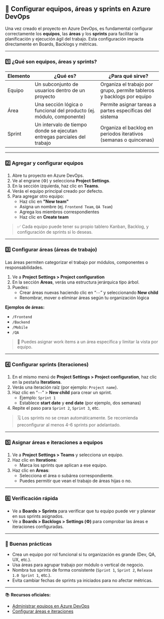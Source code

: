 ## 👥 Configurar equipos, áreas y sprints en Azure DevOps

Una vez creado el proyecto en Azure DevOps, es fundamental configurar correctamente los **equipos**, las **áreas** y los **sprints** para facilitar la planificación y ejecución ágil del trabajo. Esta configuración impacta directamente en Boards, Backlogs y métricas.

---

### 1️⃣ ¿Qué son equipos, áreas y sprints?

| Elemento     | ¿Qué es?                                                                 | ¿Para qué sirve?                                                              |
|--------------|--------------------------------------------------------------------------|--------------------------------------------------------------------------------|
| Equipo       | Un subconjunto de usuarios dentro de un proyecto                         | Organiza el trabajo por grupo, permite tableros y backlogs por equipo         |
| Área         | Una sección lógica o funcional del producto (ej. módulo, componente)     | Permite asignar tareas a partes específicas del sistema                       |
| Sprint       | Un intervalo de tiempo donde se ejecutan entregas parciales del trabajo  | Organiza el backlog en periodos iterativos (semanas o quincenas)             |

---

### 2️⃣ Agregar y configurar equipos

1. Abre tu proyecto en Azure DevOps.
2. Ve al engrane (⚙️) y selecciona **Project Settings**.
3. En la sección izquierda, haz clic en **Teams**.
4. Verás el equipo principal creado por defecto.
5. Para agregar otro equipo:
   - Haz clic en **"New team"**
   - Asigna un nombre (ej. `Frontend Team`, `QA Team`)
   - Agrega los miembros correspondientes
   - Haz clic en **Create team**

> ✅ Cada equipo puede tener su propio tablero Kanban, Backlog, y configuración de sprints si lo deseas.

---

### 3️⃣ Configurar áreas (áreas de trabajo)

Las áreas permiten categorizar el trabajo por módulos, componentes o responsabilidades.

1. Ve a **Project Settings > Project configuration**
2. En la sección **Areas**, verás una estructura jerárquica tipo árbol.
3. Puedes:
   - Crear áreas nuevas haciendo clic en “⋯” y seleccionando **New child**
   - Renombrar, mover o eliminar áreas según tu organización lógica

**Ejemplos de áreas:**
- `/Frontend`
- `/Backend`
- `/Mobile`
- `/QA`

> 🧠 Puedes asignar work items a un área específica y limitar la vista por equipo.

---

### 4️⃣ Configurar sprints (iteraciones)

1. En el mismo menú de **Project Settings > Project configuration**, haz clic en la pestaña **Iterations**.
2. Verás una iteración raíz (por ejemplo: `Project name`).
3. Haz clic en “⋯” > **New child** para crear un sprint.
   - Ejemplo: `Sprint 1`
   - Establece **start date** y **end date** (por ejemplo, dos semanas)
4. Repite el paso para `Sprint 2`, `Sprint 3`, etc.

> 🗓️ Los sprints no se crean automáticamente. Se recomienda preconfigurar al menos 4-6 sprints por adelantado.

---

### 5️⃣ Asignar áreas e iteraciones a equipos

1. Ve a **Project Settings > Teams** y selecciona un equipo.
2. Haz clic en **Iterations**:
   - Marca los sprints que aplican a ese equipo.
3. Haz clic en **Areas**:
   - Selecciona el área o subárea correspondiente.
   - Puedes permitir que vean el trabajo de áreas hijas o no.

---

### 6️⃣ Verificación rápida

- Ve a **Boards > Sprints** para verificar que tu equipo puede ver y planear en sus sprints asignados.
- Ve a **Boards > Backlogs > Settings (⚙️)** para comprobar las áreas e iteraciones configuradas.

---

### 🧠 Buenas prácticas

- Crea un equipo por rol funcional si tu organización es grande (Dev, QA, UX, etc.).
- Usa áreas para agrupar trabajo por módulo o vertical de negocio.
- Nombra tus sprints de forma consistente (`Sprint 1`, `Sprint 2`, `Release 1.0 Sprint 1`, etc.).
- Evita cambiar fechas de sprints ya iniciados para no afectar métricas.

---

📚 **Recursos oficiales:**
- [Administrar equipos en Azure DevOps](https://learn.microsoft.com/es-mx/azure/devops/organizations/settings/add-teams)
- [Configurar áreas e iteraciones](https://learn.microsoft.com/es-mx/azure/devops/boards/backlogs/set-iteration-paths)
